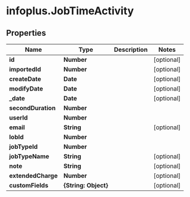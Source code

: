 # infoplus.JobTimeActivity

## Properties
Name | Type | Description | Notes
------------ | ------------- | ------------- | -------------
**id** | **Number** |  | [optional] 
**importedId** | **Number** |  | [optional] 
**createDate** | **Date** |  | [optional] 
**modifyDate** | **Date** |  | [optional] 
**_date** | **Date** |  | [optional] 
**secondDuration** | **Number** |  | 
**userId** | **Number** |  | 
**email** | **String** |  | [optional] 
**lobId** | **Number** |  | 
**jobTypeId** | **Number** |  | 
**jobTypeName** | **String** |  | [optional] 
**note** | **String** |  | [optional] 
**extendedCharge** | **Number** |  | [optional] 
**customFields** | **{String: Object}** |  | [optional] 


